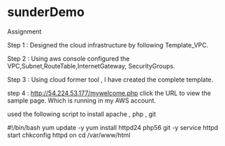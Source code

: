 # sunderDemo
Assignment 

Step 1 : Designed the cloud infrastructure by following Template_VPC.


Step 2 : Using aws console configured the VPC,Subnet,RouteTable,InternetGateway, SecurityGroups.


Step 3 : Using cloud former tool , I have created the complete template.


step 4 : http://54.224.53.177/mywelcome.php  click the URL to view the sample page. Which is running in my AWS account.


used the following script to install apache , php , git 

#!/bin/bash
yum update -y
yum install httpd24 php56 git -y
service httpd start
chkconfig httpd on
cd /var/www/html


